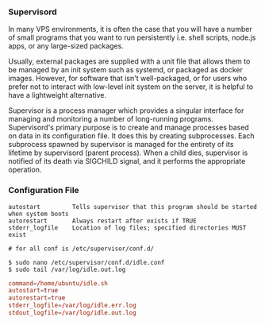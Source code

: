 ### Supervisord

In many VPS environments, it is often the case that you will have a number of small programs that you want to run persistently i.e. shell scripts, node.js apps, or any large-sized packages.

Usually, external packages are supplied with a unit file that allows them to be managed by an init system such as systemd, or packaged as docker images. However, for software that isn't well-packaged, or for users who prefer not to interact with low-level init system on the server, it is helpful to have a lightweight alternative.

Supervisor is a process manager which provides a singular interface for managing and monitoring a number of long-running programs. Supervisord's primary purpose is to create and manage processes based on data in its configuration file. It does this by creating subprocesses. Each subprocess spawned by supervisor is managed for the entirety of its lifetime by supervisord (parent process). When a child dies, supervisor is notified of its death via SIGCHILD signal, and it performs the appropriate operation.

### Configuration File

```
autostart         Tells supervisor that this program should be started when system boots
autorestart       Always restart after exists if TRUE
stderr_logfile    Location of log files; specified directories MUST exist
```

```console
# for all conf is /etc/supervisor/conf.d/

$ sudo nano /etc/supervisor/conf.d/idle.conf
$ sudo tail /var/log/idle.out.log
```

```conf
command=/home/ubuntu/idle.sh
autostart=true
autorestart=true
stderr_logfile=/var/log/idle.err.log
stdout_logfile=/var/log/idle.out.log
```
